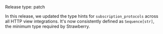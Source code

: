 Release type: patch

In this release, we updated the type hints for `subscription_protocols` across
all HTTP view integrations. It's now consistently defined as `Sequence[str]`,
the minimum type required by Strawberry.
